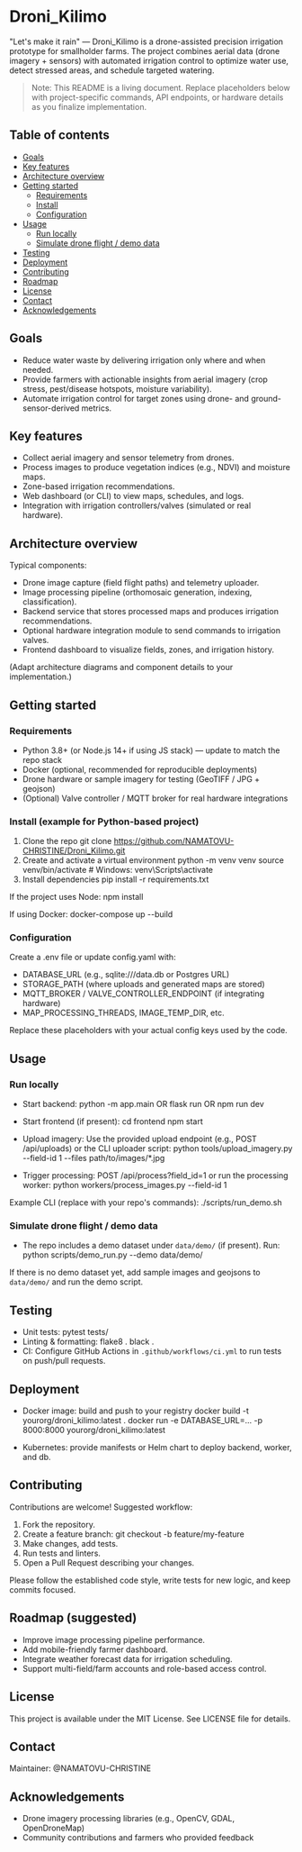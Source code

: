 # Droni_Kilimo

"Let's make it rain" — Droni_Kilimo is a drone-assisted precision irrigation prototype for smallholder farms. The project combines aerial data (drone imagery + sensors) with automated irrigation control to optimize water use, detect stressed areas, and schedule targeted watering.

> Note: This README is a living document. Replace placeholders below with project-specific commands, API endpoints, or hardware details as you finalize implementation.

## Table of contents
- [Goals](#goals)
- [Key features](#key-features)
- [Architecture overview](#architecture-overview)
- [Getting started](#getting-started)
  - [Requirements](#requirements)
  - [Install](#install)
  - [Configuration](#configuration)
- [Usage](#usage)
  - [Run locally](#run-locally)
  - [Simulate drone flight / demo data](#simulate-drone-flight--demo-data)
- [Testing](#testing)
- [Deployment](#deployment)
- [Contributing](#contributing)
- [Roadmap](#roadmap)
- [License](#license)
- [Contact](#contact)
- [Acknowledgements](#acknowledgements)

## Goals
- Reduce water waste by delivering irrigation only where and when needed.
- Provide farmers with actionable insights from aerial imagery (crop stress, pest/disease hotspots, moisture variability).
- Automate irrigation control for target zones using drone- and ground-sensor-derived metrics.

## Key features
- Collect aerial imagery and sensor telemetry from drones.
- Process images to produce vegetation indices (e.g., NDVI) and moisture maps.
- Zone-based irrigation recommendations.
- Web dashboard (or CLI) to view maps, schedules, and logs.
- Integration with irrigation controllers/valves (simulated or real hardware).

## Architecture overview
Typical components:
- Drone image capture (field flight paths) and telemetry uploader.
- Image processing pipeline (orthomosaic generation, indexing, classification).
- Backend service that stores processed maps and produces irrigation recommendations.
- Optional hardware integration module to send commands to irrigation valves.
- Frontend dashboard to visualize fields, zones, and irrigation history.

(Adapt architecture diagrams and component details to your implementation.)

## Getting started

### Requirements
- Python 3.8+ (or Node.js 14+ if using JS stack) — update to match the repo stack
- Docker (optional, recommended for reproducible deployments)
- Drone hardware or sample imagery for testing (GeoTIFF / JPG + geojson)
- (Optional) Valve controller / MQTT broker for real hardware integrations

### Install (example for Python-based project)
1. Clone the repo
   git clone https://github.com/NAMATOVU-CHRISTINE/Droni_Kilimo.git
2. Create and activate a virtual environment
   python -m venv venv
   source venv/bin/activate  # Windows: venv\Scripts\activate
3. Install dependencies
   pip install -r requirements.txt

If the project uses Node:
   npm install

If using Docker:
   docker-compose up --build

### Configuration
Create a .env file or update config.yaml with:
- DATABASE_URL (e.g., sqlite:///data.db or Postgres URL)
- STORAGE_PATH (where uploads and generated maps are stored)
- MQTT_BROKER / VALVE_CONTROLLER_ENDPOINT (if integrating hardware)
- MAP_PROCESSING_THREADS, IMAGE_TEMP_DIR, etc.

Replace these placeholders with your actual config keys used by the code.

## Usage

### Run locally
- Start backend:
  python -m app.main
  OR
  flask run
  OR
  npm run dev

- Start frontend (if present):
  cd frontend
  npm start

- Upload imagery:
  Use the provided upload endpoint (e.g., POST /api/uploads) or the CLI uploader script:
  python tools/upload_imagery.py --field-id 1 --files path/to/images/*.jpg

- Trigger processing:
  POST /api/process?field_id=1
  or run the processing worker:
  python workers/process_images.py --field-id 1

Example CLI (replace with your repo's commands):
  ./scripts/run_demo.sh

### Simulate drone flight / demo data
- The repo includes a demo dataset under `data/demo/` (if present). Run:
  python scripts/demo_run.py --demo data/demo/

If there is no demo dataset yet, add sample images and geojsons to `data/demo/` and run the demo script.

## Testing
- Unit tests:
  pytest tests/
- Linting & formatting:
  flake8 .
  black .
- CI:
  Configure GitHub Actions in `.github/workflows/ci.yml` to run tests on push/pull requests.

## Deployment
- Docker image: build and push to your registry
  docker build -t yourorg/droni_kilimo:latest .
  docker run -e DATABASE_URL=... -p 8000:8000 yourorg/droni_kilimo:latest

- Kubernetes: provide manifests or Helm chart to deploy backend, worker, and db.

## Contributing
Contributions are welcome! Suggested workflow:
1. Fork the repository.
2. Create a feature branch: git checkout -b feature/my-feature
3. Make changes, add tests.
4. Run tests and linters.
5. Open a Pull Request describing your changes.

Please follow the established code style, write tests for new logic, and keep commits focused.

## Roadmap (suggested)
- Improve image processing pipeline performance.
- Add mobile-friendly farmer dashboard.
- Integrate weather forecast data for irrigation scheduling.
- Support multi-field/farm accounts and role-based access control.

## License
This project is available under the MIT License. See LICENSE file for details.

## Contact
Maintainer: @NAMATOVU-CHRISTINE  

## Acknowledgements
- Drone imagery processing libraries (e.g., OpenCV, GDAL, OpenDroneMap)
- Community contributions and farmers who provided feedback
